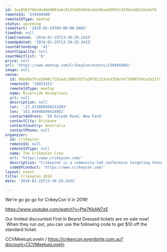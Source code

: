 ```yaml
---
id: 1ea05b3fb6ede4bb8081a6c01254d9104dcdeb4bae09997cd33be4db5a5e5ef0
remoteId: '239494489'
remoteIdType: meetup
status: upcoming
timeStart: '2018-02-24T09:00:00.000Z'
timeEnd: null
timeCreated: '2018-01-25T13:30:29.243Z'
timeUpdated: '2018-01-25T13:30:29.243Z'
countAttending: '41'
countCapacity: null
countWaitlist: '0'
price: null
url: 'https://www.meetup.com/CrikeyCon/events/239494489/'
image: null
venue:
  id: 9bbd9a5fce5048c7182adc108b7d27a29f91223ced359a7e776865f0ca1b12fc
  remoteId: '14933152'
  remoteIdType: meetup
  name: Riverside Receptions
  url: null
  description: null
  lat: '-27.472888946533203'
  lon: '153.04946899414062'
  contactAddress: '50 Oxlade Road, New Farm'
  contactCity: Brisbane
  contactCountry: Australia
  contactPhone: null
organizer:
  id: crikeycon
  remoteId: null
  remoteIdType: null
  name: The CrikeyCon Crew
  url: 'https://www.crikeycon.com/'
  description: "CrikeyCon is a community-led conference targeting those with an interest in information security around South-East Queensland and beyond.\nThe informal style of the event is designed to facilitate knowledge sharing between all participants. The event consists of presentations and demonstrations by industry professionals, security wizards, and enthusiasts alike.\nCheck out full details at\_www.CrikeyCon.com\nT-Shirts and other swag are optional add-ons once you've picked your ticket type. \_Retro gear is available on\_https://crikeycon.secure-decoration.com\_(or if you like certificate mismatches,\_swag.CrikeyCon.com).\nEach year, CrikeyCon donates excess profits to local charities."
  codeOfConduct: 'https://www.crikeycon.com/'
layout: event
title: CrikeyCon 2018
date: '2018-01-25T13:30:29.243Z'

---
```

<p>We're go go go for CrikeyCon V in 2018!</p> <p><a href="https://www.youtube.com/watch?v=Pte7KkAN7zE" class="embedded">https://www.youtube.com/watch?v=Pte7KkAN7zE</a></p> <p>Our limited discounted First In Bearst Dressed tickets are on sale now!  When they run out, you can use the following code to get $10 off the standard ticket.</p> <p>CCVMeetupLoveIn / <a href="https://crikeycon.eventbrite.com.au?discount=CCVMeetupLoveIn" class="linkified">https://crikeycon.eventbrite.com.au?discount=CCVMeetupLoveIn</a></p>
